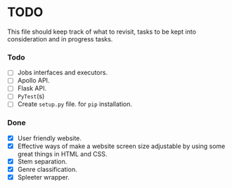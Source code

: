 # TODO

This file should keep track of what to revisit, tasks to be kept into consideration and in progress tasks.

### Todo

- [ ] Jobs interfaces and executors.
- [ ] Apollo API.
- [ ] Flask API.
- [ ] `PyTest`(s)
- [ ] Create `setup.py` file. for `pip` installation.

### Done

- [x] User friendly website.
- [x] Effective ways of make a website screen size adjustable by using some great things in HTML and CSS.
- [x] Stem separation.
- [x] Genre classification.
- [x] Spleeter wrapper.
